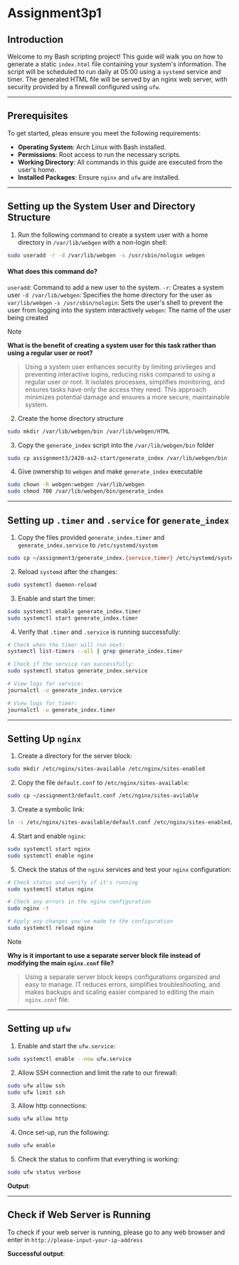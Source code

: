 # Assignment3p1
## Introduction
Welcome to my Bash scripting project! This guide will walk you on how to generate a static `index.html` file containing your system's information. The script will be scheduled to run daily at 05:00 using a `systemd` service and timer. The generated HTML file will be served by an nginx web server, with  security provided by a firewall configured using `ufw`.

---
## Prerequisites
To get started, pleas ensure you meet the following requirements:
- **Operating System**: Arch Linux with Bash installed.
- **Permissions**: Root access to run the necessary scripts.
- **Working Directory**: All commands in this guide are executed from the user's home.
- **Installed Packages**: Ensure `nginx` and `ufw` are installed.
---
## Setting up the System User and Directory Structure
1. Run the following command to create a system user with a home directory in `/var/lib/webgen` with a non-login shell:
```bash
sudo useradd -r -d /var/lib/webgen -s /usr/sbin/nologin webgen
```
#### What does this command do?
`useradd`: Command to add a new user to the system.
`-r`:  Creates a system user 
`-d /var/lib/webgen`:  Specifies the home directory for the user as `var/lib/webgen`
`-s /usr/sbin/nologin`: Sets the user's shell to prevent the user from logging into the system interactively
`webgen`: The name of the user being created

>[!NOTE]
>**What is the benefit of creating a system user for this task rather than using a regular user or root?**
>>Using a system user enhances security by limiting privileges and preventing interactive logins, reducing risks compared to using a regular user or root. It isolates processes, simplifies monitoring, and ensures tasks have only the access they need. This approach minimizes potential damage and ensures a more secure, maintainable system.


2. Create the home directory structure
```bash
sudo mkdir /var/lib/webgen/bin /var/lib/webgen/HTML
```

3.  Copy the `generate_index` script into the `/var/lib/webgen/bin` folder
```bash
sudo cp assignment3/2420-as2-start/generate_index /var/lib/webgen/bin
```

4. Give ownership to `webgen` and make `generate_index` executable
```bash
sudo chown -R webgen:webgen /var/lib/webgen
sudo chmod 700 /var/lib/webgen/bin/generate_index
```

---
## Setting up `.timer` and `.service` for `generate_index`
1. Copy the files provided `generate_index.timer` and `generate_index.service` to `/etc/systemd/system`
```bash
sudo cp ~/assignment3/generate_index.{service,timer} /etc/systemd/system
```

2. Reload `systemd` after the changes:
```bash
sudo systemctl daemon-reload
```

3. Enable and start the timer:
```bash
sudo systemctl enable generate_index.timer
sudo systemctl start generate_index.timer
```

4. Verify that `.timer` and `.service` is running successfully:
```bash
# Check when the timer will run next:
systemctl list-timers --all | grep generate_index.timer

# Check if the service ran successfully:
sudo systemctl status generate_index.service

# View logs for service:
journalctl -u generate_index.service

# View logs for timer:
journalctl -u generate_index.timer
```

---
## Setting Up `nginx`
1. Create a directory for the server block:
```bash
sudo mkdir /etc/nginx/sites-available /etc/nginx/sites-enabled
```

2. Copy the file `default.conf` to `/etc/nginx/sites-available`:
```bash
sudo cp ~/assignment3/default.conf /etc/nginx/sites-avilable
```

3. Create a symbolic link:
```bash
ln -s /etc/nginx/sites-available/default.conf /etc/nginx/sites-enabled/default.conf
```

4. Start and enable `nginx`:
```bash
sudo systemctl start nginx
sudo systemctl enable nginx
```

5. Check the status of the `nginx` services and test your `nginx` configuration:
```bash
# Check status and verify if it's running
sudo systemctl status nginx

# Check any errors in the nginx configuration
sudo nginx -t

# Apply any changes you've made to the configuration
sudo systemctl reload nginx
```

>[!NOTE]
> **Why is it important to use a separate server block file instead of modifying the main `nginx.conf` file?**
> > Using a separate server block keeps configurations organized and easy to manage. IT reduces errors, simplifies troubleshooting, and makes backups and scaling easier compared to editing the main `nginx.conf` file.

---
## Setting up `ufw`
1.  Enable and start the `ufw.service`:
```bash
sudo systemctl enable --now ufw.service
```

2. Allow SSH connection and limit the rate to our firewall:
```bash
sudo ufw allow ssh
sudo ufw limit ssh
```

3. Allow http connections:
```bash
sudo ufw allow http
```

4. Once set-up, run the following:
```bash
sudo ufw enable
```

5. Check the status to confirm that everything is working:
```bash
sudo ufw status verbose
```

**Output**:


---
## Check if Web Server is Running
To check if your web server is running, please go to any web browser and enter in `http://please-input-your-ip-address`

**Successful output**:

